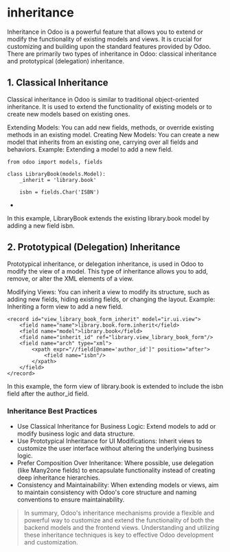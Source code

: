 # inheritance
Inheritance in Odoo is a powerful feature that allows you to extend or modify the functionality of existing models and views. It is crucial for customizing and building upon the standard features provided by Odoo. There are primarily two types of inheritance in Odoo: classical inheritance and prototypical (delegation) inheritance.

## 1. Classical Inheritance
Classical inheritance in Odoo is similar to traditional object-oriented inheritance. It is used to extend the functionality of existing models or to create new models based on existing ones.

Extending Models: You can add new fields, methods, or override existing methods in an existing model.
Creating New Models: You can create a new model that inherits from an existing one, carrying over all fields and behaviors.
Example: Extending a model to add a new field.

```
from odoo import models, fields

class LibraryBook(models.Model):
    _inherit = 'library.book'

    isbn = fields.Char('ISBN')
```
- 
In this example, LibraryBook extends the existing library.book model by adding a new field isbn.

## 2. Prototypical (Delegation) Inheritance
Prototypical inheritance, or delegation inheritance, is used in Odoo to modify the view of a model. This type of inheritance allows you to add, remove, or alter the XML elements of a view.

Modifying Views: You can inherit a view to modify its structure, such as adding new fields, hiding existing fields, or changing the layout.
Example: Inheriting a form view to add a new field.

```
<record id="view_library_book_form_inherit" model="ir.ui.view">
    <field name="name">library.book.form.inherit</field>
    <field name="model">library.book</field>
    <field name="inherit_id" ref="library.view_library_book_form"/>
    <field name="arch" type="xml">
        <xpath expr="//field[@name='author_id']" position="after">
            <field name="isbn"/>
        </xpath>
    </field>
</record>

```
In this example, the form view of library.book is extended to include the isbn field after the author_id field.

### Inheritance Best Practices
- Use Classical Inheritance for Business Logic: Extend models to add or modify business logic and data structure.
- Use Prototypical Inheritance for UI Modifications: Inherit views to customize the user interface without altering the underlying business logic.
- Prefer Composition Over Inheritance: Where possible, use delegation (like Many2one fields) to encapsulate functionality instead of creating deep inheritance hierarchies.
- Consistency and Maintainability: When extending models or views, aim to maintain consistency with Odoo's core structure and naming conventions to ensure maintainability.
> In summary, Odoo's inheritance mechanisms provide a flexible and powerful way to customize and extend the functionality of both the backend models and the frontend views. Understanding and utilizing these inheritance techniques is key to effective Odoo development and customization.




